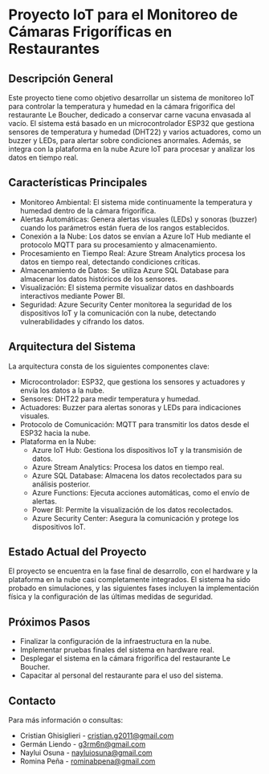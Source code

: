 # Proyecto IoT para el Monitoreo de Cámaras Frigoríficas en Restaurantes

## Descripción General
Este proyecto tiene como objetivo desarrollar un sistema de monitoreo IoT para controlar la temperatura y humedad en la cámara frigorífica del restaurante Le Boucher, dedicado a conservar carne vacuna envasada al vacío. El sistema está basado en un microcontrolador ESP32 que gestiona sensores de temperatura y humedad (DHT22) y varios actuadores, como un buzzer y LEDs, para alertar sobre condiciones anormales. Además, se integra con la plataforma en la nube Azure IoT para procesar y analizar los datos en tiempo real.

## Características Principales
- Monitoreo Ambiental: El sistema mide continuamente la temperatura y humedad dentro de la cámara frigorífica.
- Alertas Automáticas: Genera alertas visuales (LEDs) y sonoras (buzzer) cuando los parámetros están fuera de los rangos establecidos.
- Conexión a la Nube: Los datos se envían a Azure IoT Hub mediante el protocolo MQTT para su procesamiento y almacenamiento.
- Procesamiento en Tiempo Real: Azure Stream Analytics procesa los datos en tiempo real, detectando condiciones críticas.
- Almacenamiento de Datos: Se utiliza Azure SQL Database para almacenar los datos históricos de los sensores.
- Visualización: El sistema permite visualizar datos en dashboards interactivos mediante Power BI.
- Seguridad: Azure Security Center monitorea la seguridad de los dispositivos IoT y la comunicación con la nube, detectando vulnerabilidades y cifrando los datos.

## Arquitectura del Sistema
La arquitectura consta de los siguientes componentes clave:

- Microcontrolador: ESP32, que gestiona los sensores y actuadores y envía los datos a la nube.
- Sensores: DHT22 para medir temperatura y humedad.
- Actuadores: Buzzer para alertas sonoras y LEDs para indicaciones visuales.
- Protocolo de Comunicación: MQTT para transmitir los datos desde el ESP32 hacia la nube.
- Plataforma en la Nube:
  - Azure IoT Hub: Gestiona los dispositivos IoT y la transmisión de datos.
  - Azure Stream Analytics: Procesa los datos en tiempo real.
  - Azure SQL Database: Almacena los datos recolectados para su análisis posterior.
  - Azure Functions: Ejecuta acciones automáticas, como el envío de alertas.
  - Power BI: Permite la visualización de los datos recolectados.
  - Azure Security Center: Asegura la comunicación y protege los dispositivos IoT.

## Estado Actual del Proyecto
El proyecto se encuentra en la fase final de desarrollo, con el hardware y la plataforma en la nube casi completamente integrados. El sistema ha sido probado en simulaciones, y las siguientes fases incluyen la implementación física y la configuración de las últimas medidas de seguridad.

## Próximos Pasos
- Finalizar la configuración de la infraestructura en la nube.
- Implementar pruebas finales del sistema en hardware real.
- Desplegar el sistema en la cámara frigorífica del restaurante Le Boucher.
- Capacitar al personal del restaurante para el uso del sistema.

## Contacto
Para más información o consultas:

- Cristian Ghisiglieri - cristian.g2011@gmail.com
- Germán Liendo - g3rm6n@gmail.com
- Naylui Osuna - nayluiosuna@gmail.com
- Romina Peña - rominabpena@gmail.com
